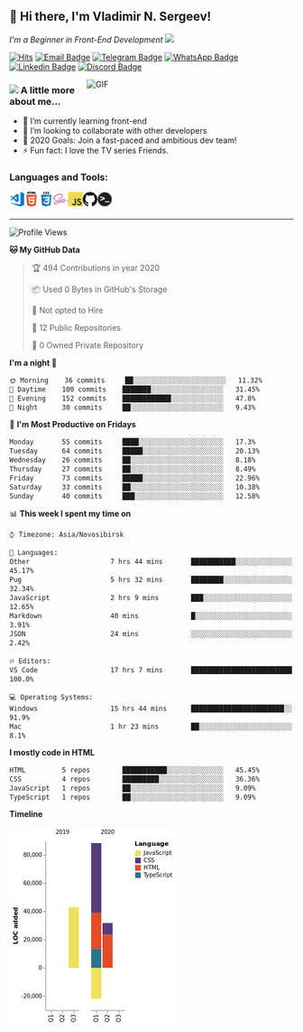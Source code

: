 ## 🦄 Hi there, I'm Vladimir N. Sergeev!

<p><em>I'm a Beginner in Front-End Development <img src="https://media.giphy.com/media/WUlplcMpOCEmTGBtBW/giphy.gif" width="30"></em></p>

[![Hits](https://hits.seeyoufarm.com/api/count/incr/badge.svg?url=https%3A%2F%2Fgithub.com%2Fsergeev-vn%2Fhit-counter)](https://hits.seeyoufarm.com)
[![Email Badge](https://img.shields.io/badge/-hi@sergeev.press-000000?style=flat-square&labelColor=black&logo=Mail.Ru&logoColor=white)](mailto:hi@sergeev.press)
[![Telegram Badge](https://img.shields.io/badge/-Telegram-1ca0f1?style=flat-square&labelColor=1ca0f1&logo=telegram&logoColor=white&link=https://t.me/sergeev_vn)](https://t.me/sergeev_vn)
[![WhatsApp Badge](https://img.shields.io/badge/WhatsApp-%2325D366.svg?&style=flat-square&logo=whatsapp&logoColor=white&link=https://wa.me/79132011194)](https://wa.me/79132011194)
[![Linkedin Badge](https://img.shields.io/badge/-LinkedIn-blue?style=flat-square&logo=Linkedin&logoColor=white&link=https://www.linkedin.com/in/%D0%B2%D0%BB%D0%B0%D0%B4%D0%B8%D0%BC%D0%B8%D1%80-%D1%81%D0%B5%D1%80%D0%B3%D0%B5%D0%B5%D0%B2-449709132/)](https://www.linkedin.com/in/%D0%B2%D0%BB%D0%B0%D0%B4%D0%B8%D0%BC%D0%B8%D1%80-%D1%81%D0%B5%D1%80%D0%B3%D0%B5%D0%B5%D0%B2-449709132/)
[![Discord Badge](https://img.shields.io/badge/-Discord-FF0000?style=flat-square&labelColor=FFFFFF&logo=discord&logoColor=ffffff&color=7389D8&labelColor=6A7EC2&link=https://discord.com/invite/2SNu9KT)](https://discord.com/invite/2SNu9KT)

<img align="right" alt="GIF" width="367" src="https://media.giphy.com/media/L8K62iTDkzGX6/giphy.gif"/>

### <img src="https://media.giphy.com/media/VgCDAzcKvsR6OM0uWg/giphy.gif" width="50"> A little more about me...

- 🔭 I’m currently learning front-end
- 👯 I’m looking to collaborate with other developers
- 🥅 2020 Goals: Join a fast-paced and ambitious dev team!
- ⚡ Fun fact: I love the TV series Friends.

### Languages and Tools:

<img align="left" alt="Visual Studio Code" width="26px" src="https://raw.githubusercontent.com/github/explore/80688e429a7d4ef2fca1e82350fe8e3517d3494d/topics/visual-studio-code/visual-studio-code.png" />
<img align="left" alt="HTML5" width="26px" src="https://raw.githubusercontent.com/github/explore/80688e429a7d4ef2fca1e82350fe8e3517d3494d/topics/html/html.png" />
<img align="left" alt="CSS3" width="26px" src="https://raw.githubusercontent.com/github/explore/80688e429a7d4ef2fca1e82350fe8e3517d3494d/topics/css/css.png" />
<img align="left" alt="Sass" width="26px" src="https://raw.githubusercontent.com/github/explore/80688e429a7d4ef2fca1e82350fe8e3517d3494d/topics/sass/sass.png" />
<img align="left" alt="JavaScript" width="26px" src="https://raw.githubusercontent.com/github/explore/80688e429a7d4ef2fca1e82350fe8e3517d3494d/topics/javascript/javascript.png" />
<img align="left" alt="GitHub" width="26px" src="https://raw.githubusercontent.com/github/explore/78df643247d429f6cc873026c0622819ad797942/topics/github/github.png" />
<img align="left" alt="HTML5" width="26px" src="https://raw.githubusercontent.com/github/explore/80688e429a7d4ef2fca1e82350fe8e3517d3494d/topics/terminal/terminal.png" />
<br />
<br />

---
<!--START_SECTION:waka-->
![Profile Views](http://img.shields.io/badge/Profile%20Views-180-blue)

**🐱 My GitHub Data** 

> 🏆 494 Contributions in year 2020
 > 
> 📦 Used 0 Bytes in GitHub's Storage 
 > 
> 🚫 Not opted to Hire
 > 
> 📜 12 Public Repositories 
 > 
> 🔑 0 Owned Private Repository 
 > 
**I'm a night 🦉** 

```text
🌞 Morning    36 commits     ██░░░░░░░░░░░░░░░░░░░░░░░   11.32% 
🌆 Daytime    100 commits    ███████░░░░░░░░░░░░░░░░░░   31.45% 
🌃 Evening    152 commits    ████████████░░░░░░░░░░░░░   47.8% 
🌙 Night      30 commits     ██░░░░░░░░░░░░░░░░░░░░░░░   9.43%

```
📅 **I'm Most Productive on Fridays** 

```text
Monday       55 commits     ████░░░░░░░░░░░░░░░░░░░░░   17.3% 
Tuesday      64 commits     █████░░░░░░░░░░░░░░░░░░░░   20.13% 
Wednesday    26 commits     ██░░░░░░░░░░░░░░░░░░░░░░░   8.18% 
Thursday     27 commits     ██░░░░░░░░░░░░░░░░░░░░░░░   8.49% 
Friday       73 commits     █████░░░░░░░░░░░░░░░░░░░░   22.96% 
Saturday     33 commits     ██░░░░░░░░░░░░░░░░░░░░░░░   10.38% 
Sunday       40 commits     ███░░░░░░░░░░░░░░░░░░░░░░   12.58%

```


📊 **This week I spent my time on** 

```text
⌚︎ Timezone: Asia/Novosibirsk

💬 Languages: 
Other                    7 hrs 44 mins       ███████████░░░░░░░░░░░░░░   45.17% 
Pug                      5 hrs 32 mins       ████████░░░░░░░░░░░░░░░░░   32.34% 
JavaScript               2 hrs 9 mins        ███░░░░░░░░░░░░░░░░░░░░░░   12.65% 
Markdown                 40 mins             █░░░░░░░░░░░░░░░░░░░░░░░░   3.91% 
JSON                     24 mins             ░░░░░░░░░░░░░░░░░░░░░░░░░   2.42%

🔥 Editors: 
VS Code                  17 hrs 7 mins       █████████████████████████   100.0%

💻 Operating Systems: 
Windows                  15 hrs 44 mins      ███████████████████████░░   91.9% 
Mac                      1 hr 23 mins        ██░░░░░░░░░░░░░░░░░░░░░░░   8.1%

```

**I mostly code in HTML** 

```text
HTML         5 repos        ███████████░░░░░░░░░░░░░░   45.45% 
CSS          4 repos        █████████░░░░░░░░░░░░░░░░   36.36% 
JavaScript   1 repos        ██░░░░░░░░░░░░░░░░░░░░░░░   9.09% 
TypeScript   1 repos        ██░░░░░░░░░░░░░░░░░░░░░░░   9.09%

```


**Timeline**

![Chart not found](https://github.com/sergeev-vn/sergeev-vn/blob/master/charts/bar_graph.png) 


<!--END_SECTION:waka-->
